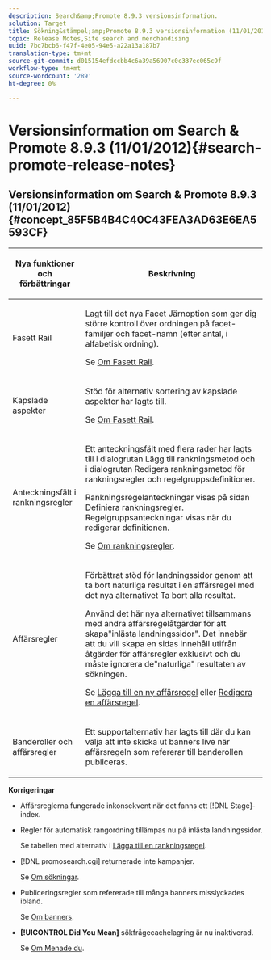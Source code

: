 ```yaml
---
description: Search&amp;Promote 8.9.3 versionsinformation.
solution: Target
title: Sökning&stämpel;amp;Promote 8.9.3 versionsinformation (11/01/2012)
topic: Release Notes,Site search and merchandising
uuid: 7bc7bcb6-f47f-4e05-94e5-a22a13a187b7
translation-type: tm+mt
source-git-commit: d015154efdccbb4c6a39a56907c0c337ec065c9f
workflow-type: tm+mt
source-wordcount: '289'
ht-degree: 0%

---
```



# Versionsinformation om Search &amp; Promote 8.9.3 (11/01/2012){#search-promote-release-notes}

## Versionsinformation om Search &amp; Promote 8.9.3 (11/01/2012) {#concept_85F5B4B4C40C43FEA3AD63E6EA5593CF}

<table> 
 <thead> 
  <tr> 
   <th colname="col1" class="entry"> <p>Nya funktioner och förbättringar </p> </th> 
   <th colname="col2" class="entry"> <p>Beskrivning </p> </th> 
  </tr> 
 </thead>
 <tbody> 
  <tr> 
   <td colname="col1"> <p>Fasett Rail </p> </td> 
   <td colname="col2"> <p> 
     <!--3309390--> Lagt till det nya  <span class="uicontrol"> Facet </span> Järnoption som ger dig större kontroll över ordningen på facet-familjer och facet-namn (efter antal, i alfabetisk ordning). </p> <p>Se <a href="../c-about-design-menu/c-about-facet-rails.md#concept_1FDC8BCDFFC84A0889DA670F63D5F6DB" format="dita" scope="local"> Om Fasett Rail</a>. </p> </td> 
  </tr> 
  <tr> 
   <td colname="col1"> <p> Kapslade aspekter </p> </td> 
   <td colname="col2"> <p> Stöd för alternativ sortering av kapslade aspekter har lagts till. </p> <p>Se <a href="../c-about-design-menu/c-about-facet-rails.md#concept_1FDC8BCDFFC84A0889DA670F63D5F6DB" format="dita" scope="local"> Om Fasett Rail</a>. </p> </td> 
  </tr> 
  <tr> 
   <td colname="col1"> <p>Anteckningsfält i rankningsregler </p> </td> 
   <td colname="col2"> <p> 
     <!--3063772--> Ett  <span class="wintitle"> </span> anteckningsfält med flera rader har lagts till i dialogrutan  <span class="wintitle"> Lägg till </span> rankningsmetod och i dialogrutan  <span class="wintitle"> Redigera </span> rankningsmetod för rankningsregler och regelgruppsdefinitioner. </p> <p>Rankningsregelanteckningar visas på sidan <span class="wintitle"> Definiera rankningsregler</span>. Regelgruppsanteckningar visas när du redigerar definitionen. </p> <p>Se <a href="../c-about-rules-menu/c-about-ranking-rules.md#concept_F555C076759B4E81B925441CFE707397" format="dita" scope="local"> Om rankningsregler</a>. </p> </td> 
  </tr> 
  <tr> 
   <td colname="col1"> <p>Affärsregler </p> </td> 
   <td colname="col2"> <p> 
     <!--3331637--> Förbättrat stöd för landningssidor genom att ta bort naturliga resultat i en affärsregel med det nya alternativet  <span class="uicontrol"> Ta bort alla </span> resultat. </p> <p>Använd det här nya alternativet tillsammans med andra affärsregelåtgärder för att skapa"inlästa landningssidor". Det innebär att du vill skapa en sidas innehåll utifrån åtgärder för affärsregler exklusivt och du måste ignorera de"naturliga" resultaten av sökningen. </p> <p>Se <a href="../c-about-rules-menu/c-about-business-rules.md#task_BD3B31ED48BB4B1B8F1DCD3BFA2528E7" format="dita" scope="local"> Lägga till en ny affärsregel</a> eller <a href="../c-about-rules-menu/c-about-business-rules.md#task_375CFA75D1D94D9E92A35DE1228E5087" format="dita" scope="local"> Redigera en affärsregel</a>. </p> </td> 
  </tr> 
  <tr> 
   <td colname="col1"> <p>Banderoller och affärsregler </p> </td> 
   <td colname="col2"> <p> Ett supportalternativ har lagts till där du kan välja att inte skicka ut banners live när affärsregeln som refererar till banderollen publiceras. </p> </td> 
  </tr> 
 </tbody> 
</table>

**Korrigeringar**

* Affärsreglerna fungerade inkonsekvent när det fanns ett [!DNL Stage]-index.
* Regler för automatisk rangordning tillämpas nu på inlästa landningssidor.

   Se tabellen med alternativ i [Lägga till en rankningsregel](../c-about-rules-menu/c-about-ranking-rules.md#task_A132789FD4E5423DAD090DCDA7311E8A).

* [!DNL promosearch.cgi] returnerade inte kampanjer.

   Se [Om sökningar](../c-about-settings-menu/c-about-searching-menu.md#concept_207105CF26B1448F8A3D223787C56AB8).

* Publiceringsregler som refererade till många banners misslyckades ibland.

   Se [Om banners](../c-about-design-menu/c-about-banners.md#concept_5BBE01FEC6134393B43CC917C8CC64DA).

* **[!UICONTROL Did You Mean]** sökfrågecachelagring är nu inaktiverad.

   Se [Om Menade du](../c-about-linguistics-menu/c-about-did-you-mean.md#concept_7D4F3C29EF184B538B8AE2ECAE0CDC5E).

